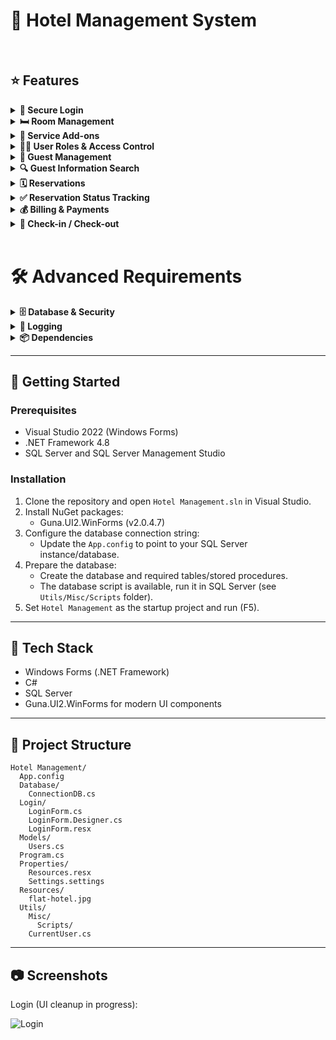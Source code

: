 <h1><b>🏨 Hotel Management System</b></h1>
<br/>

## ⭐ Features
<details>
<summary><b>🚪 Secure Login</b></summary>
Status: Cleaning Up UI <br/>
Implement login functionality for at least two user roles from the database.
</details>

<details>
<summary><b>🛏️ Room Management</b></summary>
Status: Upcoming<br/>
Set up different room types and their corresponding rates.
</details>

<details>
<summary><b>🧺 Service Add-ons</b></summary>
Status: Upcoming<br/>
Add services like Food and Laundry to guest bills.
</details>

<details>
<summary><b>🧑‍💼 User Roles & Access Control</b></summary>
Status: Upcoming<br/>
Define user roles (e.g., Front Desk, Admin) with specific permissions.
</details>

<details>
<summary><b>👥 Guest Management</b></summary>
Status: Upcoming<br/>
Handle Guest information (Add, Edit, View, Delete) for up to 50 records.
</details>

<details>
<summary><b>🔍 Guest Information Search</b></summary>
Status: Upcoming<br/>
Implement a search function to quickly find guest details.
</details>

<details>
<summary><b>🗓️ Reservations</b></summary>
Status: Upcoming<br/>
Create and manage guest reservations.
</details>

<details>
<summary><b>✅ Reservation Status Tracking</b></summary>
Status: Upcoming<br/>
Track reservation status: Pending, Confirmed, or Cancelled.
</details>

<details>
<summary><b>💰 Billing & Payments</b></summary>
Status: Upcoming<br/>
Handle guest billing and process payments.
</details>

<details>
<summary><b>🔑 Check-in / Check-out</b></summary>
Status: Upcoming<br/>
Manage the guest check-in and check-out process.
</details>
<br>

<h1><b>🛠️ Advanced Requirements</b></h1>
<details>
<summary><b>🗄️ Database & Security</b></summary>
Status: Upcoming <br/>
Stored Procedures: Implement database stored procedures. (partially implemented) <br/>
Database Views: Create optimized database views. (partially implemented) <br/>
Transactions: Ensure data integrity with database transactions and rollbacks. <br/>
Configuration: Store database connection strings securely in a configuration file. — Status: Done <br/>
</details>

<details>
<summary><b>📝 Logging</b></summary>
Status: Upcoming<br/>
Log Files: Save application logs to a text file for debugging and monitoring.
</details>

<details>
  <summary><b>📦 Dependencies</b></summary>
  - Guna.UI2.WinForms (version 2.0.4.7)
  - .NET Framework (4.8)
  - SQL Server (Express/Developer)
</details>

---

## 🚀 Getting Started
### Prerequisites
- Visual Studio 2022 (Windows Forms)
- .NET Framework 4.8
- SQL Server and SQL Server Management Studio

### Installation
1. Clone the repository and open `Hotel Management.sln` in Visual Studio.
2. Install NuGet packages:
   - Guna.UI2.WinForms (v2.0.4.7)
3. Configure the database connection string:
   - Update the `App.config` to point to your SQL Server instance/database.
4. Prepare the database:
   - Create the database and required tables/stored procedures.
   - The database script is available, run it in SQL Server (see `Utils/Misc/Scripts` folder).
5. Set `Hotel Management` as the startup project and run (F5).

---

## 🧰 Tech Stack
- Windows Forms (.NET Framework)
- C#
- SQL Server
- Guna.UI2.WinForms for modern UI components

---

## 📂 Project Structure

```
Hotel Management/
  App.config
  Database/
    ConnectionDB.cs
  Login/
    LoginForm.cs
    LoginForm.Designer.cs
    LoginForm.resx
  Models/
    Users.cs
  Program.cs
  Properties/
    Resources.resx
    Settings.settings
  Resources/
    flat-hotel.jpg
  Utils/
    Misc/
      Scripts/
    CurrentUser.cs
```

---

## 📷 Screenshots
Login (UI cleanup in progress):

![Login](https://github.com/user-attachments/assets/f81dd7ed-c21e-4836-85ed-18eadd3f77e2) 
